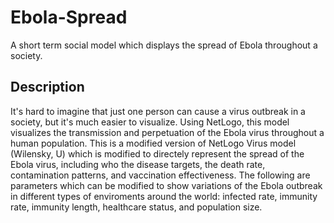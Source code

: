 # Ebola-Spread

A short term social model which displays the spread of Ebola throughout a society.

## Description 

It's hard to imagine that just one person can cause a virus outbreak in a society, but it's much easier to visualize. Using NetLogo, this model visualizes the transmission and perpetuation of the Ebola virus throughout a human population. This is a modified version of NetLogo Virus model (Wilensky, U) which is modified to directely represent the spread of the Ebola virus, including who the disease targets, the death rate, contamination patterns, and vaccination effectiveness. The following are parameters which can be modified to show variations of the Ebola outbreak in different types of enviroments around the world: infected rate, immunity rate, immunity length, healthcare status, and population size.

